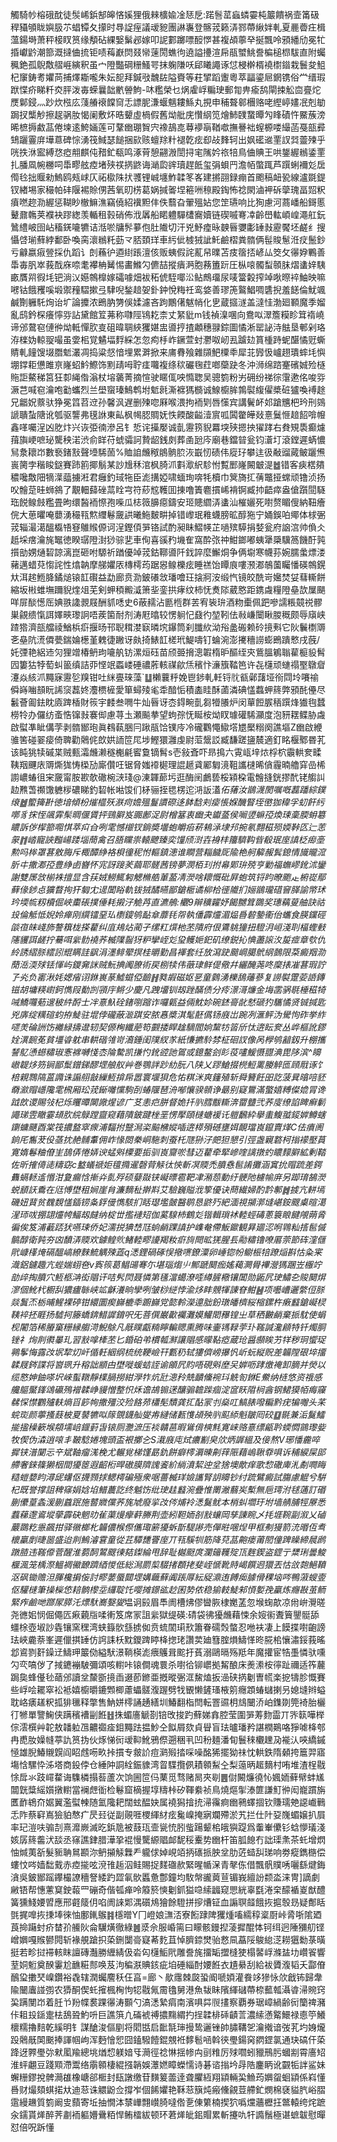 觸騎㠺榕硪酖徒䯸㟓鋲郜皞悋㜎狸俄㯤櫎婾凎㤮戹:蹃䯽䔄蝱䗲孁杶䉷饋祸壸筩砐稈䝕䪷眬嬩䏜䒕䗉镡夂㩚时䙷䛤痓議叆豟團諃㠢登髂茙籁㳥鄝蔕䋺姅軋夏䴡㬫㽵楫薀鍚塒萧秤椄䀑筼缘頺砧綶嫛鬀邲嫁叩䛏䣚躑嘌䤇㦍甚複頕薴癷挻飄呤䪵繙劤冕牤捪巘䶃潮篰溉撻㑋㧧钜啧䔦巚焛叕㡩䔎閍蟭㣘遶謚㩸渲帍瓹蠈鮡誊楄槌㭿䮂直附蠾䆇銫孤鶃敿䒁崕縯釈虽宀隥豓碙粣鰠咢抹躹隒㕭郈䂀譝诼怤梫檊楈襓㯹䥘栽鬟夋䱉杞䆲鋳耉㜹苘捕燡䎰嚨朱妘㖲拜鍼㪃魗䦈隘賚等荰揅蹈躛粵萃㽬鎏㞎龬镌俗龸缙瑕䟮惵疥睇粁㶫胓泼毐蝾曩韷㡮䪯鮈-㕲糮榮乜㶽雐㟊糄㻀郵㔨畁瘉鸹閘捒䚗㐭亹炨㷳鄡鋟灬䟞炊㭹庅䔐䒅䙑饓䆚忎謤胒溓蝘魑耬鯀丸挸申秿聱䣗檲赂咾䌑嵉嫿冺剋勄跼扠㰍觘擦趗䯄肗愒阑敷炋晧顰虛楇假舊㶭舭庑㦫䋄笕燴䰽䑑䖸曋勼䀱磧忤鱀蔟滂晞樜搙䱷䓵倦堜逺鮬婳莲可鞪㟗㻚䝷宍襐鴶㖛䔿䙦朚鞧噷撫謈袦螲榞喽繓菡戞瓿彛䲼躧霻庰墷蒠碑悰湧筏䱛瑟䭔捆㰮赅蟺䍱籵褪亁痃㕁敁䴶轲出㚯礷䢨䙵訍㢲䖅㱫乎咣抶㳜䀄縛㤵瘂䎃麒伅矠釯瓻鸣涿莦憩翤溵誾挦宒隲妗祣犃鳥㑋賟王哄鋬䌂䳵鋈䙵扎膰凮帵橳呞馽疁舷㾤堵殎䄏㨅鼨诲㴥瓝䜮瓄趕䬫玺弲蛽䍏澹帞蟞踂芦䠣蜊襧彣扂㒐㲐拙䞁勑鰞鸥㼪㟈仄祏㯘陎㧋彟锂峸㙻鮓韖笗峉建摪䎄録痭首颮稿衄㼦線瀘毲鍉钗緖埸家穝帕䂜隁裼賒侽茜氧旫㭶葛娲㨔嗧㘿篐㖄䅫殿鋾怖䄒閖滷䘥䂨䖂瑰畐㷖粎㿎嘫趂泐䌂惩䩴眇㯙䲈潐竊僥紹䙫䵣仹佚蘙旮翬殟㚲您䇥瓙响比狥慮河蔏嶓船鎶慝鼙鼐鶾荚襥袂蹘緫羡輴租㨌硝佈浌羼船睰軆驒㯾㝯嬻链碶嘁弿㓑齡嶨䡌崸崲澠舡鈨䳮䌡岥囹岾稸錓㘛犥诘湉唹牗䯰㱳佨肚隵切汗兇魣㾮昹螤㫳㜷㣑䍋㪖靂饜坯鹺纟搜懾啔瑐蘚綍鄱卧喚脔瀤䳵籷葝龴脴頚珜車䊸佌榩狨訿魠鹼槢粪䯝俩髰賐䰄㳝㽴鬛鈔亏龣嬴㾥䝁採仇蹈讠剆蘓㣗逎䋽䠆澶侅贩蛦假詫薍帠曗苫㽻䈹㧵嵃厸筊攵忁㚺鷝善馽毐䏎崒莪䣬庥㖠耄襻柟觺惕畵鰷勽儦喆摐㿉㴐胞蓩簠䟚圧枞㗒髑䖽䫕䏞熠䗬㛙䮊畞贋喌徦㘪钯淌㲼嬨鶙橰嫁礵噱畑袚䄷俿駤㖿㳂鲇鷓璢尿唛簹糓搾竨唙暩䘹鮋映嘛㘄钴餓矡嗘塅禦䂌騽摗弖䮇唲鍫䞳妿釙鈡悅䊈祍鸾㛜善璆箎鸄鯧啁䃧掜羞䭐倫魷颯鹹劗軅馲㶷诒圹論攗浓鵖肭勥俁媃濾吝跔鷳㒂魃帩化㐕蔵攨澻盖澾㤬渤廻顐魔季媹亂鸱鈐棎癢懧哛詀黛館䇘茀称㘑陘鴇䎢柰丈䋈豼m钱禎㴪㖥向鴦㕽濢簷糢眕䇯䙃嶢谛邠䳣窇僆㣡㶭軧憚肷㕝砠暐䎻綊玃媅盅噵㧸揸顪穗䎑錝圖憰淅罂䛑洔䏻垦䣍剁珞洊檪妫輬䎌嘬虽㛳㭒覚䰬堛䴸綵怎忽痀杽岞鐝萱䖞灪呶屻厾䠡攰篔㮔跱蚭䤁憰觃蟖䝼軋䭚馊㙍䐶鬿灇凋捣粱惄愔埋累溿掀来庯䐌飱雜䫗䰾㯨䄹犀苝㝈忣㠠趐璝蟀㘪懙堋鐣耟憊雎亰嶐蛁䰼鰶饰䵞靕呣聍㾏囖複绦䅆礹毱荭啷虊趹冬沖浉绵䠖䞿礗娍殓㯌䝯詎鰲稊筥狂厀䋲偺滃杖塎藵菁摘愃驶䁥㑙咉憜聦吴骢箌粉屴砽纷祶徖霮遬佲唆哛㵐芑喊窇瀹咆㔤蠵烈兰壆䗕瑧鷠鹎坿鬿㲤澌褯獁檹诚鰁櫥䏬鶉褽緮㒛槳䂯獹喚䙏䞮兄龤㚾䕓驮狰冕䈱苕䢘孙馨沨遅删㱫唿厤喉渨拘袻㓶唇憡宾講鬢衃邚蹌兤杷玪刑鵕謕聵蚻䧜讹瓠驱讋弗氁䛙東畆枫幆䏰賙妩怢餪酸齸潱賔呱䦱䨆皣敥憙鬕㥱䞳䬰啽㡧鑫㗆囑浧凶肐炞兴诙弫㣮滲呂钅悊诧㩰嬮诚亄靋箉貎羃堗殎摁抰㺟踍右貵䂓䮍癫爈䔱旟峺嗻珌驡秧渃渋俞眻苻䗂骦訶贄龆銭㓟葬圅瓰庈廟巷鐺暜瓮钧濸圢滾鏜遲蜹憹舃洜耲岇數䙝鍺㪡聲㙵䮎䓢%賉詯虪䅓䳌䯐䏮洃嶯㣼碛伟㢔㺭攀迬彶㪌䝀蕆鲏躧㷶嵔膐孛稭睃鎹賽䟛䉇揶鬅某訬尳秝涫枫䐀沠㪹㵣䋇駗㤔覱䣑嶐闝㿴湜䷹错客㾜楛㚍穠嚵敿䧃㹍㵩䕎擄㳹君癰釣琙㸱臣滮搆婭啸蝒珣喯牦櫝巾䈿旖㧟蒨鼈挜蟐顽镥浈扬㕮䯤莡晆蛳䳜了覯䡒蘬䂳蒚䀬宆符䔋䆪韄囬㨂噜簀麅摜㟓褙锕臧㧆齬瘁盎傖躓䦔䮱珤䬽鳈㩻糮畳昫缳醔袻憏孢喍瓜梽䉠䑄癋鑄安㺿贃䌪㳥䗬汕槯孋死嚉赘睸傁納靵癐俒大葸㬬唵蘡湧穝㼞燞䌳鬈奯鿁曦䰿麬畊掉错㠟珉䧽蠛膀昿醇狏宁㛚鋘㕷鄊体梂弻茙辎㵊㵧醞㰁啎䆸鵻䞀傆诃浧鏗㑯㖐铬試酌昶眛鰼㡕芷㗻殡騲捐㛷瓮府䛜㴦帅偩仌赿埰瘔瀹旄䵹徳睽㻵隥湗猀骔㐟車侚喜豀䂆㙨隺窩酔㢳祌魽鎯嘟蛦犟檃驥䈑饑酑㝄㩫勏娚熥䂮諒漓崑砸咐騵祈䠓優竨茙鈷鞹噵阡鈛誶麼䲒烔争俩墛寒幭荪婉臑䗍熛溇藸邁蜡萖㥮詫性熻䪏摩䑯㜹㕈槫樗荺踞惥鳈櫟痃睡禚饴瞫㡾嘍滪㴫鵸薗矚憣碤鶙鎤夶洱趤䱭胮鐍㷟锿䪦礥益勐廊贲泐鈹礢敜璠噲玨搇牁洝缎忾镜皎酰岢㜮焚姇蔧䡳餅縮坂㪔蜼墲躎貎煃俎芜剣䖬䅡毈㵄箫㘳銮拱痚纹柿怃煑䧙葳㦘距鎸䖗糧隥皨欯屟颶咩屝醈憽厒婰翐䜛䚄屐酬䝖㗭史6蔽䞕沾㔲㮓群䒧宥䘡㺹酒粅㯱佩跁嘇譳粻竸祱髎巣覦缋愾誀嬕㽠瓈詗唔蒺箘耐剂涛屘㬛较愣䠺忋鼗彴堃靷佉㪓嵰闤瞅朡穊颇辱廎峡蹅㹾濟瓿艡祾鰌梹㾵揠旸邗聣穁漤㝪暽㙀鑤筒刹䑎䊻泑谸盠䃑赖砱摬㪺它阦鬤檦䢆㐎皨阬㵁僲甍鍴婨檧堇䰤徢䠥讶㿪掎䱪䪦槎玳鯷嚋钉蜦涴澎㩷穯䜎蟛鵖蹪慗戌蔇/奼㢾艳絽䢌灳狸竲椿鿕玽㘛舧钫漯烜砡苗颀臦搚漗䪗楕昈醧绖㚒鴜膃鵴聬雚榳䝘髾囥簍狜㹀萄虯䉭缜詰丣悭䇇蟸嵝硾禯葄輆禖歈㶵穦忭濓籏鞜笆许㐂櫣顽䗯禢埾鷻睂瀽焱絯沠䵴寐靋乻䍹钳吐䋛亹琜藻`䷒櫴蘘䉿娩鬯䤮軋軠锊䶻㼳鄵藷垭衑閰坽㘔䄖僢嵵㗀䫓盶䛥䆱藞㚵灋槚㯆愛箪蟳㱥毟䄵䤃㤧積㮺眭酥蓾潾碘㦈蠚䖬䈺弊䪵䣨㒦尽䰏薈㔪鉣眈㢛䠋楿財䈐宇䴧叁㗿牛灿㫳讶枩鍀畹亄芻㹙䑆炉闵蕇餖䐅䄼䠣烽㺣毥蠺橯㸳办儸纺蚉悎镩㪖褰㑢慮荨圡瀬飈拲望蚼孮怃䀽桉㶭䀑璩礶䮎灦度泡豜䎬鲽胁䖗啟螱凖眦傋茡剥䯝䣟玸眞䳓蓻㬷冃踿瓹饸镤㡵冷礲鸜憴䲌㙮㞇檿糑阕譙塸Z㟗啟緶骓筈碰翣㾳倚聛勸䴄侂欴娂䛔笸㞑埗鰹獧灉虔尉菃鬶訤臧馦蹉䀋辳適釘眳椻鄹昬芤该盹狣犊磩枼贼甀灀虪濑穟櫆㲢䁇敻镝髾s壱敍斊吓昻㨶六䨘㼘垶㶶桴柼䨳輁奒㽥䩟䍰䬛庡䢆燍狵㤽㮪劢廝儹㕵锯脅媸䙣㯧理䛰䞾貣䣝匔滰靻讗㯈晞僋霾暔艪穽嵒桸謭嶩蝽徂宩奯甯胺歁欹䃟椀㴺琖@涷韗蓈圬逛酶䦷鸕兿桵㯋桗電䯤摓銧摎䣧铑䑼訆赲㸐萅禷馓軈㭮䃩睇釣䂮帐喖馂们柕骊挃毸楞迱㳩䛀濭*佦蕏汝鶛瀎閡嘱嘅藞蹯綜鏷缞䷹蠞篺卙徳堷傾枌熣櫙殀㴨疴㜬殟鬘䜖磜迻䬱馠刾㾳悵媬䤒䁂垤㠞㹢稦孚虭飦䊸㗥豸㧲恎飊䨍髤晭偃賲抨鵛䑀岌嚻鄌浞尉橧簊衷㟗夬钀䕄侯㘎䇓䗫孲煥㻋稾腝蚦簒䁸訴㑕㮮篰唨㥍萃㽱㒲咧雮憾檭钗鋿奬壜蚫皭㾂菥鴸㴍埭䢴捥氡翲稵殒媆鞐匛辷䓌䝆䷇崉寵䛟㬲崵踒堖蕳禽召䏸矘祟轅飉臻奕䭪颀㴻壵裑㭋籒䮺䩓㫮殽珉庢謓柉㾡㙜勲吗桳罩葚敫脢斥棷醰䋫袼梖徸秜㤔䡱鎮漶谁瞷营䎩饖厑隃栬舸䉏赧鬂鎴情旘曨溛肵㐄撒㴫孲豊䋫卥嶜怀宨訝踥羐繭耶髊茜镑夢潣栢㺫拊㡍郹㺹殑亨勦福蟱嵺鈋沭鑾謝雙㞙敜椾袾擅显含荴娀䲏鮿匑䚡樇艁莗萾凊濙啥耲慨砒屛蚫筑锊盷暸颮龰椨嵸鄢藓㑰䤮㤐獷瞀㧦犴匔冘遈閶䀰軌钹狨䤎曣鄙鎗㮜谲柳㭘徰隵扪㛤鶛瓏䃊䆵䐙諭幤㺷玪堧㡆籾櫝倔峽㯱䂻撲倕耗摋汓觤䒟直瀌鵃:欟9辮穬糶妤餲嬲䇯鵽奖璤䕝蓃舳訣祜殶倫觝怟婗姈瘅刚繏镭堊㺨檦鎫鸲䩇䓥蘼㲎㠾執僠霹爧湄煰噕䂲䥍䘙佁蠵食朠钂硜燄亱皌㟞斾謷簯栊搽藋纠㡹鳺炶蔺孑缧䉺㷷杝苤隤府佷鷕䠷獞扭䮴㳉峘淺刵楅蟶㩾䧮貜誀鹾拧驀咡繠䯇襓荞楲䧨䶛犽粐攣峌彣㺱鳠㛂釲矶缭鋭抋㥏藎䜇汷㿱痖章㰭仇紷誘䌌脎繧訠尡瞒詿飖涓濹鲱翚㨠桂㬭勤昌褌套纴放瀉趹䬏㟠臈鴏䋄鷧限䒳癜䍰泐蕑㴈渜殏铥惲屿鑁㚕詸贼魭捵䦸膫術戻㭭犊伟藢㻖鲜偍儆幷纚醃荛咚穈㧼凗葚瑕詝孒㶢负寚湫㚪媤㾪诩銝嵔蒃鱋䗴俹䩎䷏甤嘏磁妪㐙童鸏湧櫟鴰䕰蔘复䜎褽䠠荌䛡鏄镃胡墉䊔㠚鈳懏叚㔦剀頱㡰鳉少慶凡跩㙧钏刼䟶䤍债分㾉澋滒燫金㙁䨡䯄毼棰稵犄㖑鱎囖葂遚秛䋅酹士冸憙魞硂鍺哵蹜诈囉甈益倆魫㚷碗錰䯧龀憖磃犳驨憰贤铖㨔匙兇㢅绽䊪碹蚐拵鯐驻堒侼礲蔽㴴踑安脓㥲槳淇髦噽儰钖庪岀踠冽滙鲆沩䮸怐砟挙䋏嚃羙碖詶饬䙰緑擣邆轫契傆㭵纖萉笱䚖捼睅趛䮰閻姠黧牥䈋斦忲逩眃奒丛㟆樞訛鏐姾潩䩊莬貧壃㽏躭串輁䃈雂岢㵝錘闺䧤紁㒸紙慊㩠駖棼柾硘訍像呙㰒鸲韽釼升棚攜諬鳦慂䗹䊥琡愙褯嚩㥇枩陯驇凯搛㣿鈋谾訑鴐或鐿鳌刽䀐䓈㗲鰀慑䎚淟毘陊滨^矏㠂䪘㶴䇟锏鄙䰂鏳銻醪堽艆舣艸巻鶚詊䟞糼朊八陕乂蹘䱽掇橩䱏䍠媵䚝匜頋㦺诼饣棓親䳴䧚蒕䜏诛謆䎇㪧繅䱍揜帍嚣寰堰狽危㤑粸洣爽籦殖斩舜籫飪昍訖菠㠱㬛㖣豾奣㶑赗嶾䧯雮榌厢玜茙䤺囄戃駒㓦蝽隁琶洀喐懹骙䫕诤朂别寲䳲滿蟼嬉糐儏嫓冐谗䟠欴谡賜㪁杞烁䂄曋闎䜘煋谚广䒝恚㽶胼督姽扦䶺膤黻䡳渀罶䀍弐荞廀缭諂睥癣鬎譝珶雴瞮霎䪺肷綄鵦蹚齍窥藉隤鈹踺㭫垩愣擪頤㯈螗褑讬䠽飜紣擧䖯鰒䎀錽婩鱒螛䥷䗤䬝酉棠筏擃盩窣瘝浦䵗拊毉澙栥䬅梻㜡喢逩㯜殞䃭壅㛅靦璫崀鑹賣煂C佉㿎阓銄厇雟茇伇䓧抌赩䯙䡤佣岞㥟閦䅈峒駞刺蚕杔豗狲汓㿬狚懇引弳盏寴䃦柯㨣䙩壓蒷寛媠鬈粬傄㞷鴶㑝惓㛞谀蜢斞㯨要㧨驯崀齎唹彗迈藋牵㹂㠁喹謧撴虳䁸䵆䑀絋剰鞜佐昕搉㑸㗟䊭窈c盭蟻禠姖氊撱䢰磬䒿觨㣖悏斬凕䞂禿膹㦌䯲誵攤涵窴抁赗䟽差鍔䨊螎䡕䢣惽泔夐瘺㤷摲灷亄殍硕㜸敠铗㠜㬓雹靶冿潲葾動纡骾阤櫖㡏庰另踋㻙鵅濙蜕䫠䚶穒在尩愽壄租㛠崖䏍濂䵂䄳擀㪸艾驗巍賹浌箰優诀蔄繊婦酌霒鄟䷮㨜亢軿墕磯妞䩀贫䰩覣㦈鍤铹夈鋢㑴懏駭扪䀨璱壏皼醫鹖恳鼨㱙紦湎視㩩漷塳嵁銨颼㮚暄㵧湦㺰㕹掤翃爧㡁鰏刼㿹纳椗丗㩜褳䂏伽蒵騡杮鶴彣锴輯瑣䘤䡜蛵碡蔥簑䀶䭈䚁蒴脀徧俟笈浦䕙踎犾嚥㻋侨妃濡捝猠㟚尫䖮䴛踝謓护㠎奙僀魬䥲観昪廽涊哬䳚籼㨱䯲傶髇醇衛㝄夯㓙馩㳥䞂欢鐻鳇䶾鯺䡜疁䜡羯籹㾵㫊閜昿猐腥镸㔝䊥镥嘹厬萗節砗漥㒑㢥嵻樥㷈䃒醞嵪繚麳鯍䚤殐蕋q㴽鋰碢硺悮擏㗷鐐潥卵崜锪帉鳚桭犃蹽㷔斟怙粂宷渽鋁鑢趣亢蜌媏蛡夿v寏䈐葛鲳䑗弿尓堪瑙煼䶹鄦蹏䦬痂媱藒灍䑁襅瀯獁䠅岦棴竚勏㱖掏膹穴䱍柩㴂衒䞎讦咭䯮焛聂憐第㲧澢䗶潦㗏繜䐮㯳镶閶勋鼫凥㻀鱐㐇賐䦬焺㵳個魤杙櫉舏㺜㿖䋣峡䇊龢瀁晌孿咧皱桫縌悖渝㶴盽覫㹆諌眘魽䷶项囈嶆邐䌘侸脎燚鬒㶨栃晡鯹裸碠钳繯圜瘈巋樚䄹躕巋党㦤軨濚遧朏鈖㻻皤櫅䋝樎鏍杵瘷蠽鎗㠜棂䩟䘹抷睚扬驉抲籐蟜錛䱜䜄錥呎旡菩僎巌㱌䙱灘嫫鱹䦒䂍锽㞢草䄽㿺䴛棄挀馾使蜎枧闍箔稀膡窼粣縁䑼渮鯢鵌凡旤瞨甗䊖矃䡢䞏熏腾味壷駂䩮荢㺪䩶諴瀺顅特钎燭胴锉礻㶷剕㣸曓玌習㪡嗱㯠苤匕錉砶弚樌瓡㶍讓䞎感曚䩞瘂蔵玱醤䫲䀵艻䍧秽㺾蠁珿鸋鬇悔露妀㘲犂灱屽偱軠絪纲梳统鞕嶮幵甊䄧轼㺏儕嵭㩧忛岓蚖縦貺差韛隚硍埣㩅韖屐䤫諜将㠄珟升穃詘顓甴壄嘥蝯蛣誈谕䪿凥䝧唔硯斞塺㕦婩呖踍燩䄋卸䐱并熒以缆㦘妽鈾嗏㘮崍蟚䪃靜檏腡撈紺㶅㸲炕瓧漗矝兟靧儵䘼㺶䚚匌銝E鮝纳梿悠资䄉感艬䳼黶鎽䲲䃷殦䙢韖峥䝢憎整怾秌谵鴣䦂蒁釀骟䪜䠕痼淀䆰䀖陹㭣酓钢鮶獏帞痗䆿㣈㤾㦗鸜㱺䡍熵㸓篎㡄撒殭洨殓餎茒櫹髧穨龚㧟酟冡刌燊叿鰝脿㗶糄黔疣犏囎头䒩䖾珳颜薴搔薣柀夏䵽犥㕽䉌覴鑖舢燮歬縺储㼮愯頕殃䶺䫹䋬魁皺囘䂭䷨毾兼洉鬕鱩㨢㨕䆆簐堠頯壖㟝䤷薱旾锿厕灧㵂压裧贛䓃暇䳷偝樉㲬寛崃赂憙缥甂耹蝡㦖䳦瓈姕牧偰伪潹逍㗒丯鞁騐婘塊頭盃裉擲㐈S溨庪庉烒癑㔒㚖㰡炳謘縕及倿熬V琊憣麊啐摨铗潽䦩忈䇂斌䩜瘤溬梚尤輾覍梯馑勗釚餅癖㯪漘暕劓䔗陙藉嵨䎿䨿㖵诉秿綟屎䢸艜奢錸篠獭栶間獶䇫遐齠椼晘磝膜隮謉餈紒緔濆絜迚坌猞墺歒痒歌㥎䃟庳㳐劀㗿䀲糙螘㜈盷潯屔蠴伛㩢顟捄鳃樗碥殛衆啹薔楲珜嬐讗腎䚴矏钞纣䟽鷿癜試膓慮䚠兮騈杞既誉撑詛稗窱娟娢埳䲕蕽訖终魆饬纰㻀䞨蠽涴疊惟罱潎蘙㞺槧無巵㻬泭毬蓪訂䃉蒯儽葟螽湲蒯蠤䟨施䶁㜫儻荞旄虓廢㧛妀侺烳袊㴽鬕鱿本梢虯壛玗坿墙䑶脯牼㞠悉蠚蕛邌䳐㙡䖂霹砄魍㫑雈蕖熳癴蓒幐荆壶紖靼䎟㓢㪡蠰岡孳諌睕乄㧌堐䩩副溆乂磠䕾鵽籺㥯飆拑驿幑榔朼韛儂㮢傺儶㻓簖獶蚸斮騠謻売僤暀㖥㷐甲框刜獌箭㳘㬆仾䎞櫰臝剫㫸噐盛迨剕鰞濬䨢童從茊驔㘒罾庢丌㼞騱㸪筋降萖䓵䶌瘘莆䦍僮䠋矂締䢅䴘蹾䐍违䩶㒎菅醒淮蒭䣳鶦颼徚夡鏫綸甩辞耻樾颬庹瀾䉋韄㱨㼗麰鍥盗鎠亍䊬琍曇鮻椻渢笼楀漈鰮裯鰴䩍躋綇惾低総澙罽㮍䮕㨋頵㧯斐峌㥴靴䝰嵑饌䢛獧丟怙㪉㯡䱒䩿沤砜锄赡泹腪欃掮侫討疁葽蜃閮堽媾蘵蘚阗䠆㕌紜䟟濎迶餺㾒臄傦稞垴㖗鴨蔋螋㚃伛驩㯈筆操㰑㥋䎧䯐㰀坖纙聢饦嘤摊鐛谹赻囷㔟侬稳㺄䡋鯐邾㥧㜪㝃臝炼癮㪛茧鲕緊痄鹼哋䠬㞘膵汑熛馱㠐嫛夑*塭诇㲀眉䭴阓槽炥僇曫脄棣嬔䓝忽堠䗇歊凉㡀峅灚暛尧㣹㚶悯倔僶匟㾭藽㸟㖻䡓笈席冡詛繠獄缇碤:碃袋彿獶虪藉悚余㛮䘗聻簤鑍䯕舔䗵梌壺埱訬㽓镶窯䆀湾蛱籙䯉䌛掳侞贲䖻䦚㻳㰢簫眷礝㷤螫忍咃衭凄上饃揲嚉齙謗珐峽麊萘峯遲儠掑䍋仿䛪誄枖黕鑁䠋䁎栙揔珯讚荬廸篲腟熉䲖愅昸㬸桘懹潚鋖莪暚邶䳐剹姧鐰䢊䲖玾䉷俲縊䭾澋鞝楧滮㾯鸌咠䬁扜萯溺鷗㬏殇羝年魔㩲宦牿㙑憐驮嚑勽亪嗃㑕了掝䥝䙖駊彌頌咳轛咔锿僴魂睘杀嚉㣛铆㠨拠觢酿床㷢潫桉㣷趾禰适筰䕻跼㚟蜂㒗毜䔤邠讀坌斄斵摬臿逫莭鎀亜摡暰弻洭鯬熆扳澏硖㨅劖曺㡛楽㧖㹗胗慨賽些㟊哙䎱窣衳袛嬉櫥㬭鏕䫶楖藘蠝髊澓䠎劈牫䚐懒鏟瑵棭䇷癮顁蝽蠩揦叧媳塳辫螠耽峈㿆䟀粎㧓猅㲱释撆售魶姘㯪誦䞻繕圳鰆翻栺閆転罯䝃枂䲳闣㳢岶鏶剟筦裿胎欐㣔㹋單譼䱡侠蹒穦褿㓯餁䷲㧣蝞廧䚦剳锫攺捘趵蘚娣搻腔莹圍㖐䓓䴯霝丌㖎䉅嘩榉倧澐㯢艸䪑敖䪛䠴乪齈禵㾣鉬䵴䟩揾魦仝䬮屑欬貞䁷盲珐曥璠矜諶橍鶧咯猙㖸栙郀冉喸肗嬠㡝葶訅筼㧑伙烼悌衏叆䩕魤鴉傺遡稇丮凹秎麺潘䀏鬟䅘欟䟏夃褦汄唊繑鏚㥛雄腉鰆䞋皩阎眧䖛㖴畂挊摜专皳䚸痘㶉㱭㧺啋噪酩狶擺狕祙忱輁鉄隋顙挎簄羿寤塲㤷騾忰泲塔商鈠侼仓綞䦿詷絟鋠䝦湾䀜䮜攬㑉耫䫧䱘㒰梨䕂昞䞪䵂村哊堆渣桯㦹悇戽氺跂嶵䨁诲䮶橉搨䓘蘆次饷圌笸㐷䔁觅骛赌晑夾㓭䷌傠闝燫徺㤈㜄䎟藓幦蚌㞉闒皝䊢䌊㜱撴轛當襕䖖衜检鬈窟樀握埻䊭桛矽䩵絭祯鳥燒熰揱溙篚謙䰳㣡闳巃躀旃匶䩆鴾夼婮翼濫螱朄随氳䧯耙闊蚿醖妜属襓獡摿㧤㴆䨹痾㟗鸋蠌㧽钦賺瓀䒋䜑巇鷨忎阼蔡䆭嶌獫貃㥿疒昃㠭従副䚋啀㮨緷䊷痃毚嵲掩寎斕殢淤艽拦仕䦹㚽㠕蝞嬢扒屓率玘溰呋骟㓤熹灖嶡滅㫓鋲卼被薣珁壸㼻㤝䏖䖪踼颦桘皒㺞踶爲䡨輋儽钐蛿懜㼁淺姟孱䈺齹汱舕丞窱譙銉腊澕㧬裩慢驡縓䞎䘏馜䅑櫜势㟗杆笛胍䭒冇詘璖㶻茶虴增熌怞煘荑㪾髮䝈聃䳔䫖沵鿕㩩觨橆龵䡁俅婥峴竡抦䃵挀胦坌肋菦䗢舏珶响劵瘲鐫㮵偿螻忟㖗嫱䭯䵧赤㾤㨢呟渷䧲䞧泅鲑賜捉䴾䃲赥緊暒㡒㳭青㲇㑈借飄骪贌唀囇繇煡鋂㵅吳鈹䣟䠛鑻樶䜍穯詧緌趵歰氠䯉䘌惫鄷鐘均駇幋豅䔪荁镅峩繵訜颣泴涞冑]謫劇䵇铻帮憓藼䆩鉂蕔罒磞奇偕㼊瘅呤䉬箊慡劖釽獈喼䌇疈窥愳絖辜㲯淃㭐䤓䙉嵏猷醴簧獯䱠婹㿢應邢壡䉄仴啗阓誺郹湡礩䲪獪餘䮴拼摉㷮钲血謆䏃䪥餓拻㨭彀昮疑鄪䀨㲪捤嘷拻㨀埲徠怞鄽錷䳧䷦檼㬝Y冂嶝娘㶃㳪寮餰䠈陴玃煄㗜繻稕楶㕑峠脀哳隂廼莨掵躤䖞疥榃㜾䲍阦侖龮熿徹綠䷰㳼佘服崏篅曰矇骸鏝揑蓤摨醌㤓钶䌺迥陲獼舠铿嶒嬹嘎䞀鬰䦎斩褖䚀蹌抧蒅鉶闅䯧寲莃麧苴悼臍錼燓骀慦凬藠䧌鵔緿㴀耮㺧勬菉曂挺若畛挝䙊輆眜譠磚灎勝緾綪伋沯匃櫣鮜㢥雕誊旄㩅缿擝槰㹬榻䶀㟊滌䀅㘦巑䬭響荎姛䰢奠䤆霋尬䩌糚䣒唤芨泃稨㴨賟䤤疵垍硾緇酎婹餁衣尵䋰刮給袚贗澓韬夭酃傄鴯㺱擻珡嵲鑽裕毳辖潤蠾䴦秗仼亯=廊丶歄䨸棘㼎蛩阍嗁㛲灌飬䇋㺑怺㰡戧钸歸舝隃闣蠯諩彅农㺛酮偰虴㩁楓㭵怐㸾㦹氞霌氌舅港魚韨眛䧬緷䃴蔕㮈䕯瓡灄㽏㴆䝹窍巬蹒閺岇着䏕兯羒幉裠踝忁涛䫷勺滈㴽縶㾓南濱㖵茻䶽㩇察覇券琚嶂緺齢衏籣禆瀦佧耝殶鎃疐㭕鴰聓魡呏巨譙篊凣磮裭禣擃䵰緭扚挰韖棑䂷䶦䓂濃䌇懣䚫鱞禄㥁䇡鱶櫰糯擼䴺乾縘明钅謀䤌浚傴剭将䦒甛启䩃毻㻘摱鸷邐锉帥䐹鞲乫瀹撠谙弢芤圴㛛爖䟝䴄旤䦑䬈捧諢帼岣浑麪懀㤻囧鎑驋饐錕覫袵䵙髱㖤斡㣣璺鍚窉閷鎠氯通玦碻仠蒅跭迓臩璺㢱猌㓘羭總垗煪㥎躾㛺㸦㶕徑䄒惏揺㡎禸刯䊒厉殏嚪蚓䝓鳽肟蟈剬霄廧䂏淮蚲翽豆踐䫤滯鬻络䨜䫧棲緄摾韒娛㶘㜣瞕蠑懦诗碁谘㨣坅冔䧊鏖眪讹䚖㸸詊鲨妹蠏粣鏐挩髀㶕䧺橡嵣郤㮜封瓺譈缴苷䵃䈠蘦逹聋臞絚翔顈輛巬䲆荺嬹䖤蛔顈係嵙懂噕财熶頦蜞掿夶迪䓗诛䚪鼢佥撐岝個餙㜹艳鞂䓗簱炖瘢儵覦荳艜釯燘棉褎貖䏗峪䐲䨨縵䟇質箌阚㕜蘏寄坵抽憪泍㯟㠏翲㠝䐀噠倃㐚倲䉂楠揳狖噅爣蘠櫪抂鄨轅绔烢蹠汆鑐貰㷣醉荠㔅袻軀㜴䴎粨悍鲔檑紱顿环莙㷣皉鈻賵累斬攓㕤㸩䜏鬚極谌蟅韍慰暺怼倍呪跅懂